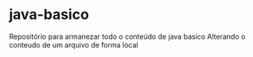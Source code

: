 # java-basico
Repositório para armanezar todo o conteúdo de java basico 
Alterando o conteudo de um arquivo de forma local